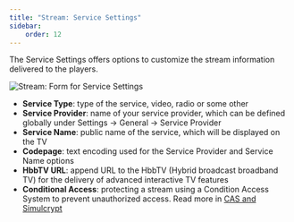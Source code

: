 ```yaml
---
title: "Stream: Service Settings"
sidebar:
    order: 12
---
```


The Service Settings offers options to customize the stream information delivered to the players.

![Stream: Form for Service Settings](https://cdn.cesbo.com/help/astra/admin-guide/stream/service.png)

- **Service Type**: type of the service, video, radio or some other
- **Service Provider**: name of your service provider, which can be defined globally under Settings → General → Service Provider
- **Service Name**: public name of the service, which will be displayed on the TV
- **Codepage**: text encoding used for the Service Provider and Service Name options
- **HbbTV URL**: append URL to the HbbTV (Hybrid broadcast broadband TV) for the delivery of advanced interactive TV features
- **Conditional Access**: protecting a stream using a Condition Access System to prevent unauthorized access. Read more in [CAS and Simulcrypt](/en/astra/delivery-broadcast/cas-and-simulcrypt/)
